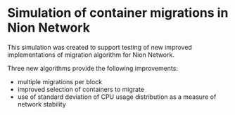 # Simulation of container migrations in Nion Network
This simulation was created to support testing of new improved implementations of migration algorithm for Nion Network.

Three new algorithms provide the following improvements:
* multiple migrations per block
* improved selection of containers to migrate
* use of standard deviation of CPU usage distribution as a measure of network stability
